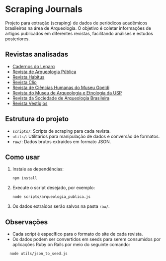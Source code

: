 # Scraping Journals

Projeto para extração (scraping) de dados de periódicos acadêmicos brasileiros na área de Arqueologia. O objetivo é coletar informações de artigos publicados em diferentes revistas, facilitando análises e estudos posteriores.

## Revistas analisadas

- [Cadernos do Leparq](https://periodicos.ufpel.edu.br/index.php/lepaarq/issue/archive)
- [Revista de Arqueologia Pública](https://periodicos.sbu.unicamp.br/ojs/index.php/rap/issue/archive)
- [Revista Habitus](https://seer.pucgoias.edu.br/index.php/habitus/issue/archive)
- [Revista Clio](https://periodicos.ufpe.br/revistas/index.php/clioarqueologica/issue/archive)
- [Revista de Ciências Humanas do Museu Goeldi](https://www.scielo.br/j/bgoeldi/grid)
- [Revista do Museu de Arqueologia e Etnologia da USP](https://revistas.usp.br/revmae/issue/archive)
- [Revista da Sociedade de Arqueologia Brasileira](https://revista.sabnet.org/ojs/index.php/sab/issue/archive)
- [Revista Vestígios](https://periodicos.ufmg.br/index.php/vestigios)

## Estrutura do projeto

- `scripts/`: Scripts de scraping para cada revista.
- `utils/`: Utilitários para manipulação de dados e conversão de formatos.
- `raw/`: Dados brutos extraídos em formato JSON.

## Como usar

1. Instale as dependências:
   ```bash
   npm install
   ```

2. Execute o script desejado, por exemplo:
   ```bash
   node scripts/arqueologia_publica.js
   ```

3. Os dados extraídos serão salvos na pasta `raw/`.

## Observações

- Cada script é específico para o formato do site de cada revista.
- Os dados podem ser convertidos em seeds para serem consumidos por aplicações Ruby on Rails por meio do seguinte comando:

```bash
  node utils/json_to_seed.js
```

